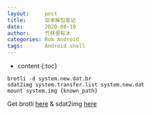 ```yaml
---
layout:     post
title:      安卓解包笔记
date:       2020-08-10
author:     竹林里有冰
categories: Rom Android
tags:       Android shell
---
```


* content
{:toc}
```
brotli -d system.new.dat.br
sdat2img system.transfer.list system.new.dat
mount system.img {known_path}
```

Get brotli [here](https://github.com/google/brotli) & sdat2img [here](https://github.com/xpirt/sdat2img)